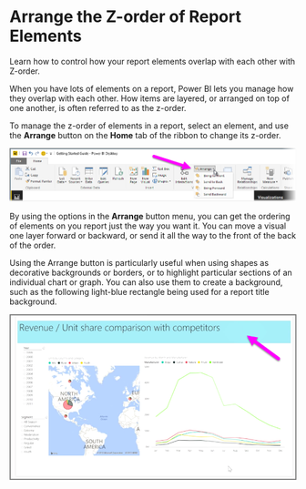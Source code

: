 <properties
   pageTitle="Arrange the Z-order of Report Elements"
   description="Control how your report elements overlap with each other with Z-order."
   services="powerbi"
   documentationCenter=""
   authors="davidiseminger"
   manager="mblythe"
   editor=""
   tags=""
   featuredVideoId="MkiiNFI2Ve0"/>

<tags
   ms.service="powerbi"
   ms.devlang="NA"
   ms.topic="article"
   ms.tgt_pltfrm="NA"
   ms.workload="powerbi"
   ms.date="02/19/2016"
   ms.author="v-jescoo"/>

# Arrange the Z-order of Report Elements

Learn how to control how your report elements overlap with each other with Z-order.

When you have lots of elements on a report, Power BI lets you manage how they overlap with each other. How items are layered, or arranged on top of one another, is often referred to as the z-order.

To manage the z-order of elements in a report, select an element, and use the **Arrange** button on the **Home** tab of the ribbon to change its z-order.

![](media/powerbi-learning-3-11f-arrange-visual-zorder/3-11f_1.png)

By using the options in the **Arrange** button menu, you can get the ordering of elements on you report just the way you want it. You can move a visual one layer forward or backward, or send it all the way to the front of the back of the order.

Using the Arrange button is particularly useful when using shapes as decorative backgrounds or borders, or to highlight particular sections of an individual chart or graph. You can also use them to create a background, such as the following light-blue rectangle being used for a report title background.

![](media/powerbi-learning-3-11f-arrange-visual-zorder/3-11f_2.png)
